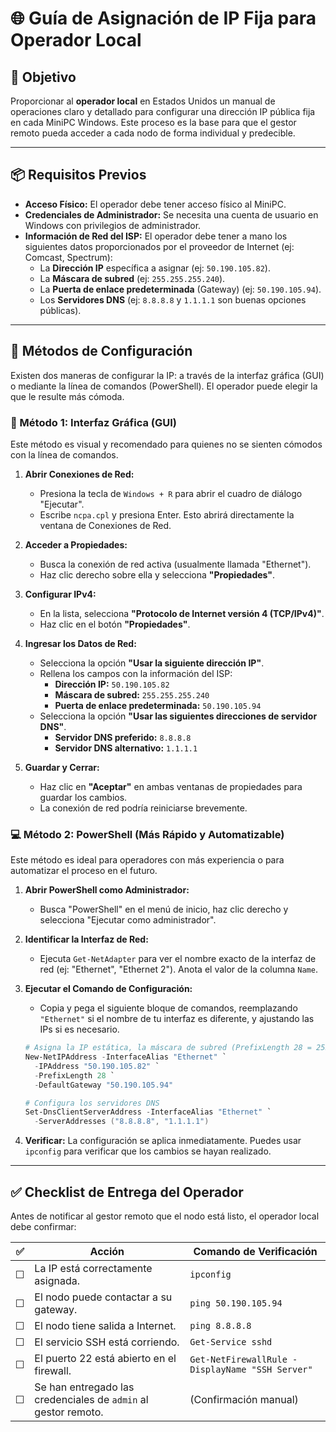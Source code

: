 # 🌐 Guía de Asignación de IP Fija para Operador Local

## 🎯 Objetivo
Proporcionar al **operador local** en Estados Unidos un manual de operaciones claro y detallado para configurar una dirección IP pública fija en cada MiniPC Windows. Este proceso es la base para que el gestor remoto pueda acceder a cada nodo de forma individual y predecible.

---

## 📦 Requisitos Previos

- **Acceso Físico:** El operador debe tener acceso físico al MiniPC.
- **Credenciales de Administrador:** Se necesita una cuenta de usuario en Windows con privilegios de administrador.
- **Información de Red del ISP:** El operador debe tener a mano los siguientes datos proporcionados por el proveedor de Internet (ej: Comcast, Spectrum):
    - La **Dirección IP** específica a asignar (ej: `50.190.105.82`).
    - La **Máscara de subred** (ej: `255.255.255.240`).
    - La **Puerta de enlace predeterminada** (Gateway) (ej: `50.190.105.94`).
    - Los **Servidores DNS** (ej: `8.8.8.8` y `1.1.1.1` son buenas opciones públicas).

---

## 🧭 Métodos de Configuración

Existen dos maneras de configurar la IP: a través de la interfaz gráfica (GUI) o mediante la línea de comandos (PowerShell). El operador puede elegir la que le resulte más cómoda.

### 🔧 Método 1: Interfaz Gráfica (GUI)

Este método es visual y recomendado para quienes no se sienten cómodos con la línea de comandos.

1.  **Abrir Conexiones de Red:**
    -   Presiona la tecla de `Windows + R` para abrir el cuadro de diálogo "Ejecutar".
    -   Escribe `ncpa.cpl` y presiona Enter. Esto abrirá directamente la ventana de Conexiones de Red.

2.  **Acceder a Propiedades:**
    -   Busca la conexión de red activa (usualmente llamada "Ethernet").
    -   Haz clic derecho sobre ella y selecciona **"Propiedades"**.

3.  **Configurar IPv4:**
    -   En la lista, selecciona **"Protocolo de Internet versión 4 (TCP/IPv4)"**.
    -   Haz clic en el botón **"Propiedades"**.

4.  **Ingresar los Datos de Red:**
    -   Selecciona la opción **"Usar la siguiente dirección IP"**.
    -   Rellena los campos con la información del ISP:
        -   **Dirección IP:** `50.190.105.82`
        -   **Máscara de subred:** `255.255.255.240`
        -   **Puerta de enlace predeterminada:** `50.190.105.94`
    -   Selecciona la opción **"Usar las siguientes direcciones de servidor DNS"**.
        -   **Servidor DNS preferido:** `8.8.8.8`
        -   **Servidor DNS alternativo:** `1.1.1.1`

5.  **Guardar y Cerrar:**
    -   Haz clic en **"Aceptar"** en ambas ventanas de propiedades para guardar los cambios.
    -   La conexión de red podría reiniciarse brevemente.

### 💻 Método 2: PowerShell (Más Rápido y Automatizable)

Este método es ideal para operadores con más experiencia o para automatizar el proceso en el futuro.

1.  **Abrir PowerShell como Administrador:**
    -   Busca "PowerShell" en el menú de inicio, haz clic derecho y selecciona "Ejecutar como administrador".

2.  **Identificar la Interfaz de Red:**
    -   Ejecuta `Get-NetAdapter` para ver el nombre exacto de la interfaz de red (ej: "Ethernet", "Ethernet 2"). Anota el valor de la columna `Name`.

3.  **Ejecutar el Comando de Configuración:**
    -   Copia y pega el siguiente bloque de comandos, reemplazando `"Ethernet"` si el nombre de tu interfaz es diferente, y ajustando las IPs si es necesario.

    ```powershell
    # Asigna la IP estática, la máscara de subred (PrefixLength 28 = 255.255.255.240) y el gateway
    New-NetIPAddress -InterfaceAlias "Ethernet" `
      -IPAddress "50.190.105.82" `
      -PrefixLength 28 `
      -DefaultGateway "50.190.105.94"

    # Configura los servidores DNS
    Set-DnsClientServerAddress -InterfaceAlias "Ethernet" `
      -ServerAddresses ("8.8.8.8", "1.1.1.1")
    ```

4.  **Verificar:** La configuración se aplica inmediatamente. Puedes usar `ipconfig` para verificar que los cambios se hayan realizado.

---

## ✅ Checklist de Entrega del Operador

Antes de notificar al gestor remoto que el nodo está listo, el operador local debe confirmar:

| ✅ | Acción | Comando de Verificación |
| --- | --- | --- |
| ☐ | La IP está correctamente asignada. | `ipconfig` |
| ☐ | El nodo puede contactar a su gateway. | `ping 50.190.105.94` |
| ☐ | El nodo tiene salida a Internet. | `ping 8.8.8.8` |
| ☐ | El servicio SSH está corriendo. | `Get-Service sshd` |
| ☐ | El puerto 22 está abierto en el firewall. | `Get-NetFirewallRule -DisplayName "SSH Server"` |
| ☐ | Se han entregado las credenciales de `admin` al gestor remoto. | (Confirmación manual) |